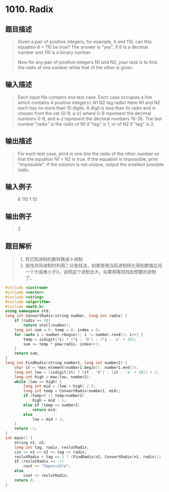 # 1010. Radix

## 题目描述

> Given a pair of positive integers, for example, 6 and 110, can this equation 6 = 110 be true? The answer is "yes", if 6 is a decimal number and 110 is a binary number.
>
>Now for any pair of positive integers N1 and N2, your task is to find the radix of one number while that of the other is given.

## 输入描述

> Each input file contains one test case. Each case occupies a line which contains 4 positive integers:\ N1 N2 tag radix\ Here N1 and N2 each has no more than 10 digits. A digit is less than its radix and is chosen from the set {0-9, a-z} where 0-9 represent the decimal numbers 0-9, and a-z represent the decimal numbers 10-35. The last number "radix" is the radix of N1 if "tag" is 1, or of N2 if "tag" is 2.

## 输出描述

> For each test case, print in one line the radix of the other number so that the equation N1 = N2 is true. If the equation is impossible, print "Impossible". If the solution is not unique, output the smallest possible radix.

## 输入例子

> 6 110 1 10

## 输出例子

> 2

## 题目解析

> 1. 将已知进制的数转换成十进制
> 2. 查找共同进制时利用二分查找法，如果使用当前进制转化得到数值比另一个大或者小于0，说明这个进制太大，如果相等则找到想要的进制了。

```C++
#include <iostream>
#include <vector>
#include <string>
#include <algorithm>
#include <math.h>
using namespace std;
long int ConvertRadix(string number, long int radix) {
	if (radix == 10)
		return stoll(number);
	long int sum = 0, temp = 0, index = 0;
	for (auto i = number.rbegin(); i != number.rend(); i++) {
		temp = isdigit(*i) ? (*i - '0') : (*i - 'a' + 10);
		sum += temp * pow(radix, index++);
	}
	return sum;
}
long int FindRadix(string number1, long int number2) {
	char it = *max_element(number1.begin(), number1.end());
	long int low = (isdigit(it) ? (it - '0') : (it - 'a' + 10)) + 1;
	long int high = max(low, number2);
	while (low <= high) {
		long int mid = (low + high) / 2;
		long int temp = ConvertRadix(number1, mid);
		if (temp<0 || temp>number2)
			high = mid - 1;
		else if (temp == number2)
			return mid;
		else
			low = mid + 1;
	}
	return -1;
}
int main() {
	string n1, n2;
	long int tag, radix, reslutRadix;
	cin >> n1 >> n2 >> tag >> radix;
	reslutRadix = tag == 1 ? (FindRadix(n2, ConvertRadix(n1, radix))) : (FindRadix(n1, ConvertRadix(n2, radix)));
	if (reslutRadix == -1)
		cout << "Impossible";
	else
		cout << reslutRadix;
	return 0;
}
```